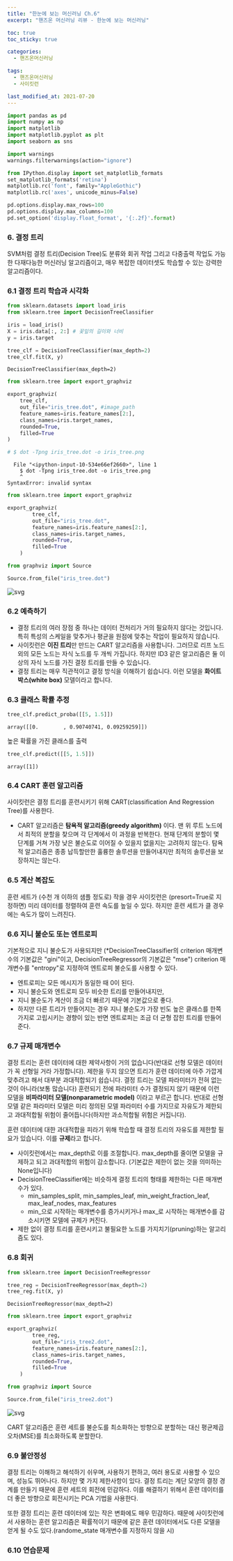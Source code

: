 ```yaml
---
title: "한눈에 보는 머신러닝 Ch.6"
excerpt: "핸즈온 머신러닝 리뷰 - 한눈에 보는 머신러닝"

toc: true
toc_sticky: true

categories:
  - 핸즈온머신러닝

tags:
  - 핸즈온머신러닝
  - 사이킷런

last_modified_at: 2021-07-20
---
```



```python
import pandas as pd
import numpy as np
import matplotlib
import matplotlib.pyplot as plt
import seaborn as sns

import warnings
warnings.filterwarnings(action="ignore")

from IPython.display import set_matplotlib_formats
set_matplotlib_formats('retina')
matplotlib.rc('font', family="AppleGothic")
matplotlib.rc('axes', unicode_minus=False)

pd.options.display.max_rows=100
pd.options.display.max_columns=100
pd.set_option('display.float_format', '{:.2f}'.format)
```

### 6. 결정 트리

SVM처럼 결정 트리(Decision Tree)도 분류와 회귀 작업 그리고 다중출력 작업도 가능한 다재다능한 머신러닝 알고리즘이고, 매우 복잡한 데이터셋도 학습할 수 있는 강력한 알고리즘이다.

### 6.1 결정 트리 학습과 시각화


```python
from sklearn.datasets import load_iris
from sklearn.tree import DecisionTreeClassifier

iris = load_iris()
X = iris.data[:, 2:] # 꽃잎의 길이와 너비
y = iris.target

tree_clf = DecisionTreeClassifier(max_depth=2)
tree_clf.fit(X, y)
```




    DecisionTreeClassifier(max_depth=2)




```python
from sklearn.tree import export_graphviz

export_graphviz(
    tree_clf,
    out_file="iris_tree.dot", #image_path
    feature_names=iris.feature_names[2:],
    class_names=iris.target_names,
    rounded=True,
    filled=True
)
```


```python
# $ dot -Tpng iris_tree.dot -o iris_tree.png
```


      File "<ipython-input-10-534e66ef2660>", line 1
        $ dot -Tpng iris_tree.dot -o iris_tree.png
        ^
    SyntaxError: invalid syntax




```python
from sklearn.tree import export_graphviz

export_graphviz(
        tree_clf,
        out_file="iris_tree.dot",
        feature_names=iris.feature_names[2:],
        class_names=iris.target_names,
        rounded=True,
        filled=True
    )

from graphviz import Source

Source.from_file("iris_tree.dot")
```




![svg](output_7_0.svg)



### 6.2 예측하기

* 결정 트리의 여러 장점 중 하나는 데이터 전처리가 거의 필요하지 않다는 것입니다. 특히 특성의 스케일을 맞추거나 평균을 원점에 맞추는 작업이 필요하지 않습니다.
* 사이킷런은 **이진 트리**만 만드는 CART 알고리즘을 사용합니다. 그러므로 리프 노드 외의 모든 노드는 자식 노드를 두 개씩 가집니다. 하지만 ID3 같은 알고리즘은 둘 이상의 자식 노드를 가진 결정 트리를 만들 수 있습니다.
* 결정 트리는 매우 직관적이고 결정 방식을 이해하기 쉽습니다. 이런 모델을 **화이트박스(white box)** 모델이라고 합니다.

### 6.3 클래스 확률 추정


```python
tree_clf.predict_proba([[5, 1.5]])
```




    array([[0.        , 0.90740741, 0.09259259]])



높은 확률을 가진 클래스를 출력


```python
tree_clf.predict([[5, 1.5]])
```




    array([1])



### 6.4 CART 훈련 알고리즘

사이킷런은 결정 트리를 훈련시키기 위해 CART(classification And Regression Tree)를 사용한다.
* CART 알고리즘은 **탐욕적 알고리즘(greedy algorithm)** 이다. 맨 위 루트 노드에서 최적의 분할을 찾으며 각 단계에서 이 과정을 반복한다. 현재 단계의 분할이 몇 단계를 거쳐 가장 낮은 불순도로 이어질 수 있을지 없을지는 고려하지 않는다. 탐욕적 알고리즘은 종종 납득할만한 훌륭한 솔루션을 만들어내지만 최적의 솔루션을 보장하지는 않는다.

### 6.5 계산 복잡도

훈련 세트가 (수천 개 이하의 샘플 정도로) 작을 경우 사이킷런은 (presort=True로 지정하면) 미리 데이터를 정렬하여 훈련 속도를 높일 수 있다. 하지만 훈련 세트가 클 경우에는 속도가 많이 느려진다.

### 6.6 지니 불순도 또는 엔트로피

기본적으로 지니 불순도가 사용되지만 (*DecisionTreeClassifier의 criterion 매개변수의 기본값은 "gini"이고, DecisionTreeRegressor의 기본값은 "mse") criterion 매개변수를 "entropy"로 지정하여 엔트로피 불순도를 사용할 수 있다.
* 엔트로피는 모든 메시지가 동일한 때 0이 된다.
* 지니 불순도와 엔트로피 모두 비슷한 트리를 만들어내지만,
* 지니 불순도가 계산이 조금 더 빠르기 때문에 기본값으로 좋다.
* 하지만 다른 트리가 만들어지는 경우 지니 불순도가 가장 빈도 높은 클래스를 한쪽 가지로 고립시키는 경향이 있는 반면 엔트로피는 조금 더 균형 잡힌 트리를 만들어준다.

### 6.7 규제 매개변수

결정 트리는 훈련 데이터에 대한 제약사항이 거의 없습니다(반대로 선형 모델은 데이터가 꼭 선형일 거라 가정합니다). 제한을 두지 않으면 트리가 훈련 데이터에 아주 가깝게 맞추려고 해서 대부분 과대적합되기 쉽습니다. 결정 트리는 모델 파라미터가 전혀 없는 것이 아니라(보통 많습니다) 훈련되기 전에 파라미터 수가 결정되지 않기 때문에 이런 모델을 **비파라미터 모델(nonparametric model)** 이라고 부르곤 합니다. 반대로 선형 모델 같은 파라미터 모델은 미리 정의된 모델 파라미터 수를 가지므로 자유도가 제한되고 과대적합될 위험이 줄어듭니다(하지만 과소적합될 위험은 커집니다).

훈련 데이터에 대한 과대적합을 피라기 위해 학습할 때 결정 트리의 자유도를 제한할 필요가 있습니다. 이를 **규제**라고 합니다.
- 사이킷런에서는 max_depth로 이를 조절합니다. max_depth를 줄이면 모델을 규제하고 되고 과대적합의 위험이 감소합니다. (기본값은 제한이 없는 것을 의미하는 None입니다)
- DecisionTreeClassifier에는 비슷하게 결정 트리의 형태를 제한하는 다른 매개변수가 있다.
    - min_samples_split, min_samples_leaf, min_weight_fraction_leaf, max_leaf_nodes, max_features
    - min_으로 시작하는 매개변수를 증가시키거나 max_로 시작하는 매개변수를 감소시키면 모델에 규제가 커진다.
- 제한 없이 결정 트리를 훈련시키고 불필요한 노드를 가지치기(pruning)하는 알고리즘도 있다.

### 6.8 회귀


```python
from sklearn.tree import DecisionTreeRegressor

tree_reg = DecisionTreeRegressor(max_depth=2)
tree_reg.fit(X, y)
```




    DecisionTreeRegressor(max_depth=2)




```python
from sklearn.tree import export_graphviz

export_graphviz(
        tree_reg,
        out_file="iris_tree2.dot",
        feature_names=iris.feature_names[2:],
        class_names=iris.target_names,
        rounded=True,
        filled=True
    )

from graphviz import Source

Source.from_file("iris_tree2.dot")
```




![svg](output_24_0.svg)



CART 알고리즘은 훈련 세트를 불순도를 최소화하는 방향으로 분할하는 대신 평균제곱오차(MSE)를 최소화하도록 분할한다.

### 6.9 불안정성

결정 트리는 이해하고 해석하기 쉬우며, 사용하기 편하고, 여러 용도로 사용할 수 있으며, 성능도 뛰어나다. 하지만 몇 가지 제한사항이 있다. 결정 트리는 계단 모양의 결정 경계를 만들기 때문에 훈련 세트의 회전에 민감하다. 이를 해결하기 위해서 훈련 데이터를 더 좋은 방향으로 회전시키는 PCA 기법을 사용한다.

또한 결정 트리는 훈련 데이터에 있는 작은 변화에도 매우 민감하다. 때문에 사이킷런에서 사용하는 훈련 알고리즘은 확률적이기 때문에 같은 훈련 데이터에서도 다른 모델을 얻게 될 수도 있다.(randome_state 매개변수를 지정하지 않을 시)

### 6.10 연습문제


```python

```
